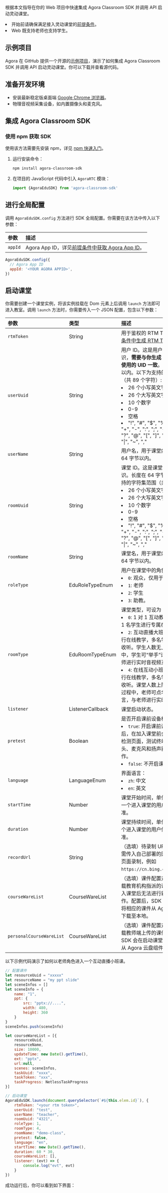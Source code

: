 根据本文指导在你的 Web 项目中快速集成 Agora Classroom SDK 并调用 API 启动灵动课堂。

<div class="alert note"><li>开始前请确保满足接入灵动课堂的<a href="./agora_class_prep">前提条件</a>。<li>Web 既支持老师也支持学生。</div>

## 示例项目

Agora 在 GitHub 提供一个开源的[示例项目](https://github.com/AgoraIO-Community/CloudClass-Desktop)，演示了如何集成 Agora Classroom SDK 并调用 API 启动灵动课堂。你可以下载并查看源代码。

## 准备开发环境

- 安装最新稳定版桌面端 [Google Chrome 浏览器](https://www.google.cn/chrome/)。
- 物理音视频采集设备，如内置摄像头和麦克风。

## 集成 Agora Classroom SDK

### 使用 npm 获取 SDK

使用该方法需要先安装 npm，详见 [npm 快速入门](https://www.npmjs.com.cn/getting-started/installing-node/)。

1. 运行安装命令：

   ```bash
   npm install agora-classroom-sdk
   ```

2. 在项目的 JavaScript 代码中引入 `AgoraRTC` 模块：

   ```javascript
   import {AgoraEduSDK} from 'agora-classroom-sdk'
   ```


## 进行全局配置

调用 `AgoraEduSDK.config` 方法进行 SDK 全局配置。你需要在该方法中传入以下参数：

| 参数    | 描述                                                         |
| :------ | :----------------------------------------------------------- |
| `appId` | Agora App ID，详见[前提条件中获取 Agora App ID](https://docs.agora.io/cn/agora-class/agora_class_prep?platform=Web#1-创建-agora-项目并获取-app-id-和-app-证书)。 |

```js
AgoraEduSDK.config({
  // Agora App ID
  appId: '<YOUR AGORA APPID>',
})
```

## 启动课堂

你需要创建一个课堂实例，将该实例挂载在 Dom 元素上后调用 `launch` 方法即可进入教室。调用 `launch` 方法时，你需要传入一个 JSON 配置，包含以下参数：

| 参数       | 类型    | 描述                                                         |
| :--------- | :------ | :----------------------------------------------------------- |
| `rtmToken` | String  | 用于鉴权的 RTM Token，详见[前提条件中生成 RTM Token](https://docs.agora.io/cn/agora-class/agora_class_prep?platform=Web#5-生成-rtm-token)。 |
| `userUuid` | String  | 用户 ID。这是用户的全局唯一标识，**需要与你生成 RTM Token 时使用的 UID 一致**。长度在 64 字节以内。以下为支持的字符集范围（共 89 个字符）:<li>26 个小写英文字母 a-z<li>26 个大写英文字母 A-Z<li>10 个数字 <li>0-9<li>空格<li>"!", "#", "$", "%", "&", "(", ")", "+", "-", ":", ";", "<", "=", ".", ">", "?", "@", "[", "]", "^", "_", " {", "}", "\|", "~", "," |
| `userName` | String  | 用户名，用于课堂内显示，长度在 64 字节以内。                 |
| `roomUuid` | String  | 课堂 ID。这是课堂的全局唯一标识。长度在 64 字节以内。以下为支持的字符集范围（共 89 个字符）:<li>26 个小写英文字母 a-z<li>26 个大写英文字母 A-Z<li>10 个数字 <li>0-9<li>空格<li>"!", "#", "$", "%", "&", "(", ")", "+", "-", ":", ";", "<", "=", ".", ">", "?", "@", "[", "]", "^", "_", " {", "}", "\|", "~", "," |
| `roomName` | String  | 课堂名，用于课堂内显示，长度在 64 字节以内。                 |
| `roleType`               | EduRoleTypeEnum  | 用户在课堂中的角色，可设为：<li>`0`: 观众，仅用于页面录制。</li> <li>`1`: 老师</li><li>`2`: 学生</li><li>`3`: 助教。</li> |
| `roomType`               | EduRoomTypeEnum  | 课堂类型，可设为：<li>`0`: 1 对 1 互动教学。1 位老师对 1 名学生进行专属在线辅导教学。<li>`2`: 互动直播大班课。1 位老师进行在线教学，多名学生实时观看和收听。学生人数无上限。上课过程中，学生可“举手”请求发言，与老师进行实时音视频互动。<li>`4`: 在线互动小班课。1 位老师进行在线教学，多名学生实时观看和收听。课堂人数上限为 500。上课过程中，老师可点名学生“上台”发言，与老师进行实时音视频互动。 |
| `listener`               | ListenerCallback | 课堂启动状态。                                               |
| `pretest`                | Boolean          | 是否开启课前设备检测：<li>`true`: 开启课前设备检测。开启后，在加入课堂前会弹出一个设备检测页面，测试终端用户的摄像头、麦克风和扬声器是否能正常工作。<li>`false`: 不开启课前设备检测。 |
| `language`               | LanguageEnum     | 界面语言：<li>`zh`: 中文<li>`en`: 英文                               |
| `startTime`              | Number           | 课堂开始时间，单位为毫秒，以第一个进入课堂的用户传入的参数为准。 |
| `duration`               | Number           | 课堂持续时间，单位为秒，以第一个进入课堂的用户传入的参数为准。 |
| `recordUrl` | String | （选填）待录制 URL 地址，开发者需传入自己部署的网页地址，用于页面录制，例如 `https://cn.bing.com/recordUrl`。 |
| `courseWareList`         | CourseWareList   | （选填）课件配置对象，用于预加载教育机构指派的课件，客户端进入课堂后无法进行新增或删除操作。配置后，SDK 会在启动课堂时将相应的课件从 Agora 云盘组件中下载至本地。 |
| `personalCourseWareList` | CourseWareList   | （选填）课件配置对象，用于预加载教师端上传的课件。配置后，SDK 会在启动课堂时将相应的课件从 Agora 云盘组件中下载至本地。 |

以下示例代码演示了如何以老师角色进入一个互动直播小班课。

```js
// 配置课件
let resourceUuid = "xxxxx"
let resourceName = "my ppt slide"
let sceneInfos = []
let sceneInfo = {
    name: "1",
    ppt: {
        src: "pptx://....",
        width: 480,
        height: 360
    }
}
sceneInfos.push(sceneInfo)

let courseWareList = [{
    resourceUuid,
    resourceName,
    size: 10000,
    updateTime: new Date().getTime(),
    ext: "pptx",
    url:null,
    scenes: sceneInfos,
    taskUuid: "xxxx",
    taskToken: "xxx",
    taskProgress: NetlessTaskProgress
}]

// 启动课堂
AgoraEduSDK.launch(document.querySelector(`#${this.elem.id}`), {
    rtmToken: "<your rtm token>",
    userUuid: "test",
    userName: "teacher",
    roomUuid: "4321",
    roleType: 1,
    roomType: 4,
    roomName: "demo-class",
    pretest: false,
    language: "en",
    startTime: new Date().getTime(),
    duration: 60 * 30,
    courseWareList: [],
    listener: (evt) => {
        console.log("evt", evt)
    }
})
```

成功运行后，你可以看到如下界面：

